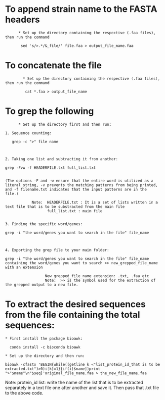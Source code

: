 # To append strain name to the FASTA headers
          
         
          * Set up the directory containing the respective (.faa files), then run the command
           
           sed 's/>.*/&_file/' file.faa > output_file_name.faa
           


 # To concatenate the file
       
            
            * Set up the directory containing the respective (.faa files), then run the command
                
             cat *.faa > output_file_name
             

     
 # To grep the following
     
          
          * Set up the directory first and then run:
          
    1. Sequence counting: 
    
       grep -c ">" file name
       
    
    
    2. Taking one list and subtracting it from another:
    
    grep -Fvw -f HEADERFILE.txt full_list.txt 
    
    
    (The options -F and -w ensure that the entire word is utilized as a literal string, -v prevents the matching patterns from being printed, and -f filename.txt indicates that the input patterns are in the file.)
     
                Note:  HEADERFILE.txt : It is a set of lists written in a text file that is to be substracted from the main file
                       full_list.txt : main file
                                            
    
    3. Finding the specific word/genes: 
    
    grep -i "the word/genes you want to search in the file" file_name 
    
    
   
    4. Exporting the grep file to your main folder: 
    
    grep -i "the word/genes you want to search in the file" file_name containing the word/genes you want to search >> new_grepped_file_name with an extension
                 
                      New grepped_file_name extension: .txt, .faa etc
                      Note:  >> is the symbol used for the extraction of the grepped output to a new file.
                      

 # To extract the desired sequences from the file containing the total sequences:
    
            
  ```
  * First install the package bioawk:
        
    conda install -c bioconda bioawk
                
  * Set up the directory and then run:
         
bioawk -cfastx 'BEGIN{while((getline k <"list_protein_id_that is to be extracted.txt")>0)i[k]=1}{if(i[$name])print ">"$name"\n"$seq}'original_file_name.faa > the_new_file_name.faa
```

Note: protein_id list: write the name of the list that is to be extracted separately in a text file one after another and save it. Then pass that .txt file to the above code.
